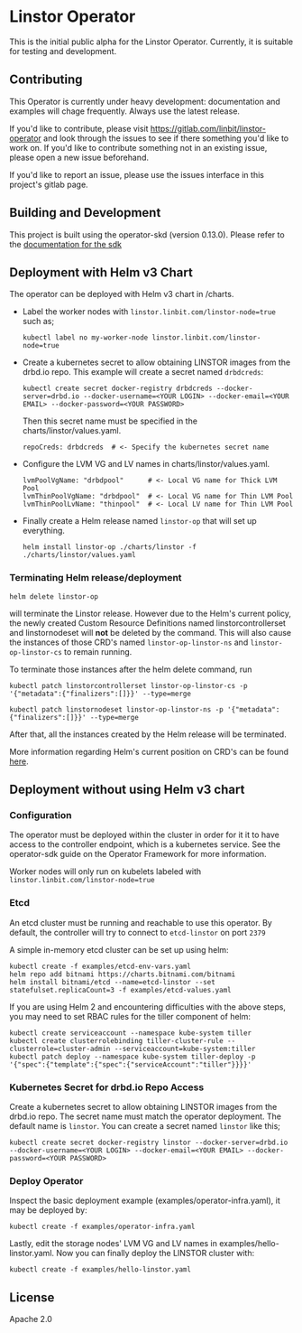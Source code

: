 # Linstor Operator

This is the initial public alpha for the Linstor Operator. Currently, it is
suitable for testing and development.

## Contributing

This Operator is currently under heavy development: documentation and examples will chage frequently. 
Always use the latest release.

If you'd like to contribute, please visit https://gitlab.com/linbit/linstor-operator
and look through the issues to see if there something you'd like to work on. If
you'd like to contribute something not in an existing issue, please open a new
issue beforehand.

If you'd like to report an issue, please use the issues interface in this
project's gitlab page.

## Building and Development

This project is built using the operator-skd (version 0.13.0). Please refer to
the [documentation for the sdk](https://github.com/operator-framework/operator-sdk/tree/v0.9.x)

## Deployment with Helm v3 Chart

The operator can be deployed with Helm v3 chart in /charts.
- Label the worker nodes with `linstor.linbit.com/linstor-node=true` such as;
  ```
  kubectl label no my-worker-node linstor.linbit.com/linstor-node=true
  ```

- Create a kubernetes secret to allow obtaining LINSTOR images from the 
  drbd.io repo.  This example will create a secret named `drbdcreds`:
  ```
  kubectl create secret docker-registry drbdcreds --docker-server=drbd.io --docker-username=<YOUR LOGIN> --docker-email=<YOUR EMAIL> --docker-password=<YOUR PASSWORD>
  ```
  Then this secret name must be specified in the charts/linstor/values.yaml.  
  ```
  repoCreds: drbdcreds  # <- Specify the kubernetes secret name
  ```

- Configure the LVM VG and LV names in charts/linstor/values.yaml.
  ```
  lvmPoolVgName: "drbdpool"      # <- Local VG name for Thick LVM Pool
  lvmThinPoolVgName: "drbdpool"  # <- Local VG name for Thin LVM Pool
  lvmThinPoolLvName: "thinpool"  # <- Local LV name for Thin LVM Pool
  ```

- Finally create a Helm release named `linstor-op` that will set up
  everything.
  ```
  helm install linstor-op ./charts/linstor -f ./charts/linstor/values.yaml
  ```
### Terminating Helm release/deployment

```
helm delete linstor-op
```
will terminate the Linstor release.  However due to the Helm's current policy,
the newly created Custom Resource Definitions named linstorcontrollerset and
linstornodeset will __not__ be deleted by the command.  This will also cause
the instances of those CRD's named `linstor-op-linstor-ns` and `linstor-op-linstor-cs` 
to remain running.

To terminate those instances after the helm delete command, run
```
kubectl patch linstorcontrollerset linstor-op-linstor-cs -p '{"metadata":{"finalizers":[]}}' --type=merge

kubectl patch linstornodeset linstor-op-linstor-ns -p '{"metadata":{"finalizers":[]}}' --type=merge
```

After that, all the instances created by the Helm release will be terminated.  

More information regarding Helm's current position on CRD's can be found 
[here](https://helm.sh/docs/topics/chart_best_practices/custom_resource_definitions/#method-1-let-helm-do-it-for-you).

## Deployment without using Helm v3 chart

### Configuration

The operator must be deployed within the cluster in order for it it to have access
to the controller endpoint, which is a kubernetes service. See the operator-sdk
guide on the Operator Framework for more information.

Worker nodes will only run on kubelets labeled with `linstor.linbit.com/linstor-node=true`

### Etcd

An etcd cluster must be running and reachable to use this operator. By default,
the controller will try to connect to `etcd-linstor` on port `2379`

A simple in-memory etcd cluster can be set up using helm:
```
kubectl create -f examples/etcd-env-vars.yaml
helm repo add bitnami https://charts.bitnami.com/bitnami
helm install bitnami/etcd --name=etcd-linstor --set statefulset.replicaCount=3 -f examples/etcd-values.yaml
```

If you are using Helm 2 and encountering difficulties with the above steps, you may need to set RBAC
rules for the tiller component of helm:
```
kubectl create serviceaccount --namespace kube-system tiller
kubectl create clusterrolebinding tiller-cluster-rule --clusterrole=cluster-admin --serviceaccount=kube-system:tiller
kubectl patch deploy --namespace kube-system tiller-deploy -p '{"spec":{"template":{"spec":{"serviceAccount":"tiller"}}}}'
```

### Kubernetes Secret for drbd.io Repo Access

Create a kubernetes secret to allow obtaining LINSTOR images from the
drbd.io repo.  The secret name must match the operator deployment.  The 
default name is `linstor`.  You can create a secret named `linstor` 
like this;
```
kubectl create secret docker-registry linstor --docker-server=drbd.io --docker-username=<YOUR LOGIN> --docker-email=<YOUR EMAIL> --docker-password=<YOUR PASSWORD>
```

### Deploy Operator

Inspect the basic deployment example (examples/operator-infra.yaml), it may be deployed by:
```
kubectl create -f examples/operator-infra.yaml
```
Lastly, edit the storage nodes' LVM VG and LV names in examples/hello-linstor.yaml.  Now you can finally deploy the LINSTOR cluster with:

```
kubectl create -f examples/hello-linstor.yaml
```

## License

Apache 2.0
